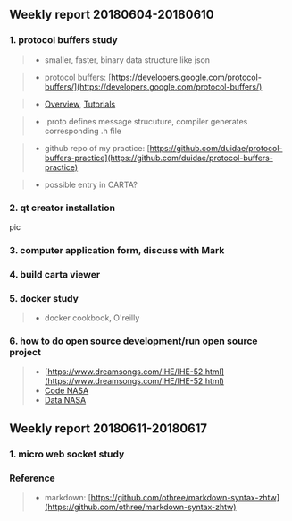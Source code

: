 ## Weekly report 20180604-20180610

### 1. protocol buffers study
>* smaller, faster, binary data structure like json

>* protocol buffers: [https://developers.google.com/protocol-buffers/](https://developers.google.com/protocol-buffers/)

>* [Overview](https://developers.google.com/protocol-buffers/docs/overview), [Tutorials](https://developers.google.com/protocol-buffers/docs/tutorials)

>* .proto defines message strucuture, compiler generates corresponding .h file

>* github repo of my practice: [https://github.com/duidae/protocol-buffers-practice](https://github.com/duidae/protocol-buffers-practice)

>* possible entry in CARTA?

### 2. qt creator installation
pic

### 3. computer application form, discuss with Mark

### 4. build carta viewer
### 5. docker study
>* docker cookbook, O'reilly
### 6. how to do open source development/run open source project
>* [https://www.dreamsongs.com/IHE/IHE-52.html](https://www.dreamsongs.com/IHE/IHE-52.html)
>* [Code NASA](https://code.nasa.gov/)
>* [Data NASA](https://data.nasa.gov/)

## Weekly report 20180611-20180617
### 1. micro web socket study


### Reference
>* markdown: [https://github.com/othree/markdown-syntax-zhtw](https://github.com/othree/markdown-syntax-zhtw)

